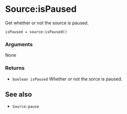 <!--
category: reference
-->

Source:isPaused
===

Get whether or not the source is paused.

    isPaused = source:isPaused()

### Arguments

None

### Returns

- `boolean isPaused` Whether or not the sorce is paused.

See also
---

- `Source:pause`
